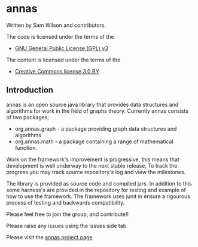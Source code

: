 # annas

Written by Sam Wilson and contributors.

The code is licensed under the terms of the
 * [GNU General Public License (GPL) v3](http://www.gnu.org/licenses/gpl.html) 
 
The content is licensed under the terms of the
 * [Creative Commons license 3.0 BY](http://creativecommons.org/licenses/by/3.0/)  

## Introduction

annas is an open source java library that provides data structures and algorithms for work in the field of graphs theory. Currently annas consists of two packages;
- org.annas.graph - a package providing graph data structures and algorithms
- org.annas.math - a package containing a range of mathematical function.

Work on the framework's improvement is progressive, this means that development is well underway to the next stable release. To track the progress you may track source repository's log and view the milestones.

The library is provided as source code and compiled jars. In addition to this some harness's are provided in the repository for testing and example of how to use the framework. The framework uses junit in ensure a rigourous process of testing and backwards compatibility.

Please feel free to join the group, and contribute!!

Please raise any issues using the issues side tab.

Please visit the [annas project page](https://gt4j.github.io/annas)
